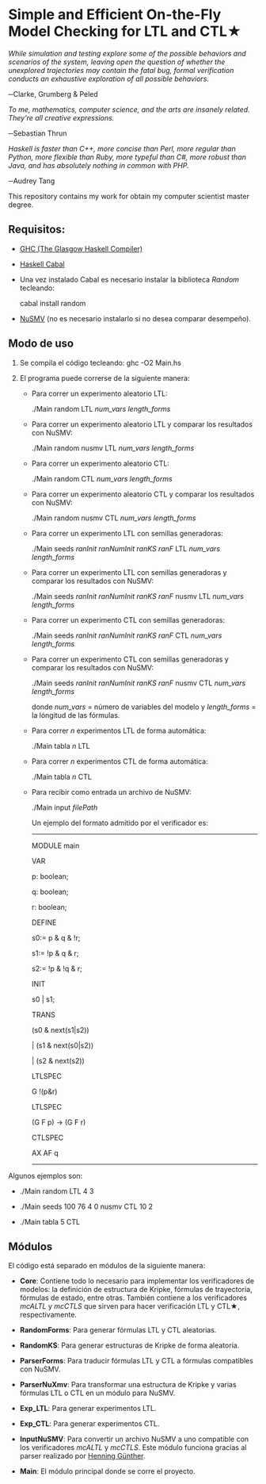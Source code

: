 # Simple and Efficient On-the-Fly Model Checking for LTL and CTL★

_While simulation and testing explore some of the possible behaviors and scenarios of the system, leaving open the question of whether the unexplored trajectories may contain the fatal bug, formal verification conducts an exhaustive exploration of all possible behaviors._

─Clarke, Grumberg & Peled


_To me, mathematics, computer science, and the arts are insanely related. They’re all creative expressions._

─Sebastian Thrun


_Haskell is faster than C++, more concise than Perl, more regular than Python, more flexible than Ruby, more typeful than C#, more robust than Java, and has absolutely nothing in common with PHP._

─Audrey Tang

This repository contains my work for obtain my computer scientist master degree.


## Requisitos:

* [GHC (The Glasgow Haskell Compiler)](https://www.haskell.org/ghc/)
* [Haskell Cabal](https://www.haskell.org/cabal/)
* Una vez instalado Cabal es necesario instalar la biblioteca *Random* tecleando:

     cabal install random    
* [NuSMV](http://nusmv.fbk.eu/) (no es necesario instalarlo si no desea comparar desempeño).

## Modo de uso

1. Se compila el código tecleando: ghc -O2 Main.hs
2. El programa puede correrse de la siguiente manera:

   * Para correr un experimento aleatorio LTL:
   
     ./Main random LTL *num_vars* *length_forms*

   * Para correr un experimento aleatorio LTL y comparar los resultados con NuSMV:
	
     ./Main random nusmv LTL *num_vars* *length_forms*

   * Para correr un experimento aleatorio CTL:
	
     ./Main random CTL *num_vars* *length_forms*
     
   * Para correr un experimento aleatorio CTL y comparar los resultados con NuSMV:
	
     ./Main random nusmv CTL *num_vars* *length_forms*

   * Para correr un experimento LTL con semillas generadoras:
	
     ./Main seeds _ranInit ranNumInit ranKS ranF_ LTL *num_vars* *length_forms*

   * Para correr un experimento LTL con semillas generadoras y comparar los resultados con NuSMV:
	
     ./Main seeds _ranInit ranNumInit ranKS ranF_ nusmv LTL *num_vars* *length_forms*

   * Para correr un experimento CTL con semillas generadoras:
	
     ./Main seeds _ranInit ranNumInit ranKS ranF_ CTL *num_vars* *length_forms*

   * Para correr un experimento CTL con semillas generadoras y comparar los resultados con NuSMV:

     ./Main seeds _ranInit ranNumInit ranKS ranF_ nusmv CTL *num_vars* *length_forms*
     
     donde *num_vars* = número de variables del modelo y *length_forms* = la lóngitud de las fórmulas.

    * Para correr _n_ experimentos LTL de forma automática:
	    
      ./Main tabla _n_ LTL

    * Para correr _n_ experimentos CTL de forma automática:
	    
      ./Main tabla _n_ CTL
    
    * Para recibir como entrada un archivo de NuSMV:
    
      ./Main input *filePath*
      
      Un ejemplo del formato admitido por el verificador es:
      
      ________________________________________________________
      
      MODULE main
      
      VAR
      
      
      p: boolean;
      
      q: boolean;
      
      r: boolean;
      
      DEFINE
      
      
      s0:=  p &  q & !r;
      
      s1:= !p &  q &  r;
      
      s2:= !p & !q &  r;
      
      INIT
      
      
      s0 | s1;
      
      TRANS
      
      
      (s0 & next(s1|s2))
      
      | (s1 & next(s0|s2)) 
      
      | (s2 & next(s2)) 
      
      LTLSPEC  
      
      G !(p&r)
      
      LTLSPEC  
      
      (G F p) -> (G F r)
      
      CTLSPEC
      
      AX AF q
      
      ________________________________________________________

Algunos ejemplos son:

* ./Main random LTL 4 3

* ./Main seeds 100 76 4 0 nusmv CTL 10 2

* ./Main tabla 5 CTL



## Módulos 

El código está separado en módulos de la siguiente manera:
* **Core**:
Contiene todo lo necesario para implementar los verificadores de modelos: la definición de estructura de Kripke, fórmulas de trayectoria, fórmulas de estado, entre otras. También contiene a los verificadores *mcALTL* y *mcCTLS* que sirven para hacer verificación LTL y CTL★, respectivamente. 

* **RandomForms**: Para generar fórmulas LTL y CTL aleatorias.
* **RandomKS**: Para generar estructuras de Kripke de forma aleatoria.
* **ParserForms**: Para traducir fórmulas LTL y CTL a fórmulas compatibles con NuSMV. 
* **ParserNuXmv**: Para transformar una estructura de Kripke y varias fórmulas LTL o CTL en un módulo para NuSMV.
* **Exp_LTL**: Para generar experimentos LTL.
* **Exp_CTL**: Para generar experimentos CTL.
* **InputNuSMV**: Para convertir un archivo NuSMV a uno compatible con los verificadores *mcALTL* y *mcCTLS*. Este módulo funciona gracias al parser realizado por [Henning Günther](https://github.com/hguenther/language-nusmv).


* **Main**: El módulo principal donde se corre el proyecto.



